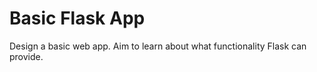 # Basic Flask App
 Design a basic web app. Aim to learn about what functionality Flask can provide.
